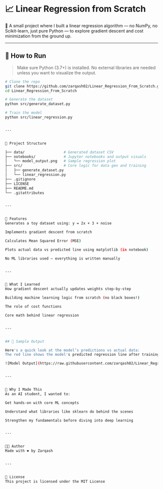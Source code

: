 # 📈 Linear Regression from Scratch

👋 A small project where I built a linear regression algorithm — no NumPy, no Scikit-learn, just pure Python — to explore gradient descent and cost minimization from the ground up.

---

## 🚀 How to Run

> Make sure Python (3.7+) is installed. No external libraries are needed unless you want to visualize the output.

```bash
# Clone the repo
git clone https://github.com/zarqash02/Linear_Regression_From_Scratch.git
cd Linear_Regression_From_Scratch

# Generate the dataset
python src/generate_dataset.py

# Train the model
python src/linear_regression.py


---


📂 Project Structure

├── data/                  # Generated dataset CSV
├── notebooks/             # Jupyter notebooks and output visuals
│   └── model_output.png   # Sample regression plot
├── src/                   # Core logic for data gen and training
│   ├── generate_dataset.py
│   └── linear_regression.py
├── .gitignore
├── LICENSE
├── README.md
└── .gitattributes


---


🚀 Features
Generates a toy dataset using: y = 2x + 3 + noise

Implements gradient descent from scratch

Calculates Mean Squared Error (MSE)

Plots actual data vs predicted line using matplotlib (in notebook)

No ML libraries used — everything is written manually


---


🧠 What I Learned
How gradient descent actually updates weights step-by-step

Building machine learning logic from scratch (no black boxes!)

The role of cost functions

Core math behind linear regression


---


## 📸 Sample Output

Here's a quick look at the model’s predictions vs actual data:  
The red line shows the model's predicted regression line after training on noisy data.

![Model Output](https://raw.githubusercontent.com/zarqash02/Linear_Regression_From_Scratch/main/notebooks/model_output.png)


---


🤔 Why I Made This
As an AI student, I wanted to:

Get hands-on with core ML concepts

Understand what libraries like sklearn do behind the scenes

Strengthen my fundamentals before diving into deep learning


---


🧑‍💻 Author
Made with ❤️ by Zarqash


---


🪪 License
This project is licensed under the MIT License
